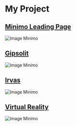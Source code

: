 # My Project 

##                  [Minimo Leading Page ](https://rolisangor.github.io/minimo/app/dist/)  
![Image Minimo](https://rolisangor.github.io/minimo/minimo.jpg)



##                  [Gipsolit ](https://rolisangor.github.io/Gipsolit/)  
![Image Minimo](https://rolisangor.github.io/Gipsolit/gipsolit.png)


##                  [Irvas ](https://rolisangor.github.io/Irvas/)  
![Image Minimo](https://rolisangor.github.io/Irvas/Irvas.png)


##                  [Virtual Reality ](https://rolisangor.github.io/VrBox/)  
![Image Minimo](https://rolisangor.github.io/VrBox/VRBox.jpg)